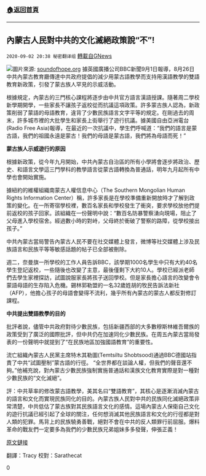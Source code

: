 ###  [:house:返回首頁](https://github.com/ourhimalayas/txt)
---

## 內蒙古人民對中共的文化滅絕政策說“不”!
`2020-09-02 20:38 秘密翻译组` [轉載自GNews](https://gnews.org/zh-hant/330949/)

![](https://s3.amazonaws.com/gnews-media-offload/wp-content/uploads/2020/09/02203229/Picture25.png)圖片來源: [soundofhope.org](https://www.soundofhope.org/post/416485) 
據英國廣播公司BBC新聞9月1日報導，8月26日中共內蒙古教育廳傳達中共政府提倡的減少用蒙古語教學而支持用漢語教學的雙語教育新政策，引發了蒙古族人罕見的示威活動。

根據規定，內蒙古的三門核心課程將逐步由中共官方語言漢語授課。隨著周二學校新學期開學，一些家長不讓孩子返校從而抗議這項政策。許多蒙古族人認為，新政策削弱了蒙語的母語教育，違背了少數民族語言文字平等的規定。在剛過去的周末，許多城市裡的大批學生和家長上街舉行了遊行抗議。據美國自由亞洲電台(Radio Free Asia)報導，在最近的一次抗議中，學生們呼喊道：“我們的語言是蒙古語，我們的祖國永遠是蒙古！我們的母語是蒙古語，我們將為母語而死！”

**蒙古族人示威遊行的原因**

根據新政策，從今年九月開始，中共內蒙古自治區的所有小學將會逐步將政治、歷史、和語言文學這三門學科的教學語言從蒙古語轉換為普通話，明年九月起所有中學也會開始實施。

據紐約的維權組織南蒙古人權信息中心（The Southern Mongolian Human Rights Information Center）稱，許多家長是在學校準備重新開放時才了解到政策的變化。在一所寄宿學校裡，數百名家長和學校發生了衝突，要求學校放他們提前返校的孩子回家。該組織在一份聲明中說：“數百名防暴警察湧向現場，阻止了父母進入學校宿舍。經過數小時的對峙，父母終於衝破了警察的路障，從學校接出孩子。”

中共內蒙古當局警告內蒙古人民不要在社交媒體上發言，微博等社交媒體上涉及民族語言和民族平等等敏感話題的帖子已全部被刪除。

週二，奈曼旗一所學校的工作人員告訴BBC，該學期1000名學生中只有大約40名學生登記返校，一些隨後也改變了主意，最後僅剩下大約10人。學校已經派老師們去學生家裡探訪，試圖說服家長將孩子送回學校。但是家長擔心語言的改變會令蒙語母語的生存陷入危機。錫林郭勒盟的一名32歲姓胡的牧民告訴法新社（AFP），他擔心孩子的母語會變得不流利，幾乎所有內蒙古的蒙古人都反對修訂課程。

**中共提出雙語教學的目的**

批評者說，儘管中共政府對待少數民族，包括新疆西部的大多數穆斯林維吾爾族的政策受到了廣泛的國際批評，但中共仍在加速同化少數民族。在周五內蒙古當局發表的一份聲明中就提到了“在民族地區加強國語教育”的重要性。

流亡組織內蒙古人民黨主席特木其勒圖(Temtsiltu Shobtsood)通過BBC德國站指責了中共“試圖壓制”蒙古語的行徑。 “全世界都在談論人權，但我們的聲音還不夠。”他補充說，對內蒙古少數民族強制實施普通話和漢族文化教育實際是對一種對少數民族的“文化滅絕”。

評：中共草率的修改蒙古語教學，美其名曰“雙語教育”，其核心是逐漸消滅內蒙古的語言和文化而實現民族同化的目的。內蒙古族人民對中共的民族同化滅絕政策非常清楚，中共低估了蒙古族對其民族語言文化的感情。這場內蒙古人保衛自己文化的遊行抗議已經引起了全球的關注，任何想消滅其他民族語言和文化的行徑都是對人類的犯罪。馬背上的民族驍勇善戰，絕對不會在中共的反人類罪行前屈服。爆料革命的戰友們一定要多為我們的少數民族兄弟姐妹多多發聲，伸張正義！

[原文鏈接](https://www.bbc.com/news/world-asia-china-53981100)

翻譯：Tracy 
校對：Sarathecat

0
